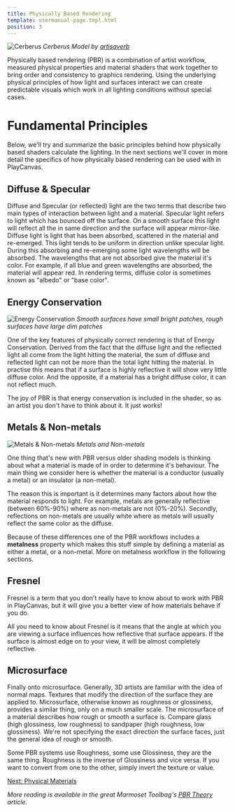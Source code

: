 ```yaml
---
title: Physically Based Rendering
template: usermanual-page.tmpl.html
position: 3
---
```


![Cerberus][1]
*Cerberus Model by [artisaverb][2]*

Physically based rendering (PBR) is a combination of artist workflow, measured physical properties and material shaders that work together to bring order and consistency to graphics rendering. Using the underlying physical principles of how light and surfaces interact we can create predictable visuals which work in all lighting conditions without special cases.

# Fundamental Principles

Below, we'll try and summarize the basic principles behind how physically based shaders calculate the lighting. In the next sections we'll cover in more detail the specifics of how physically based rendering can be used with in PlayCanvas.

## Diffuse & Specular

Diffuse and Specular (or reflected) light are the two terms that describe two main types of interaction between light and a material. Specular light refers to light which has bounced off the surface. On a smooth surface this light will reflect all the in same direction and the surface will appear mirror-like. Diffuse light is light that has been absorbed, scattered in the material and re-emerged. This light tends to be uniform in direction unlike specular light. During this absorbing and re-emerging some light wavelengths will be absorbed. The wavelengths that are not absorbed give the material it's color. For example, if all blue and green wavelengths are absorbed, the material will appear red. In rendering terms, diffuse color is sometimes known as "albedo" or "base color".

## Energy Conservation

![Energy Conservation][3]
*Smooth surfaces have small bright patches, rough surfaces have large dim patches*

One of the key features of physically correct rendering is that of Energy Conservation. Derived from the fact that the diffuse light and the reflected light all come from the light hitting the material, the sum of diffuse and reflected light can not be more than the total light hitting the material. In practise this means that if a surface is highly reflective it will show very little diffuse color. And the opposite, if a material has a bright diffuse color, it can not reflect much.

The joy of PBR is that energy conservation is included in the shader, so as an artist you don't have to think about it. It just works!

## Metals & Non-metals

![Metals & Non-metals][4]
*Metals and Non-metals*

One thing that's new with PBR versus older shading models is thinking about what a material is made of in order to determine it's behaviour. The main thing we consider here is whether the material is a conductor (usually a metal) or an insulator (a non-metal).

The reason this is important is it determines many factors about how the material responds to light. For example, metals are generally reflective (between 60%-90%) where as non-metals are not (0%-20%). Secondly, reflections on non-metals are usually white where as metals will usually reflect the same color as the diffuse.

Because of these differences one of the PBR workflows includes a **metalness** property which makes this stuff simple by defining a material as either a metal, or a non-metal. More on metalness workflow in the following sections.

## Fresnel

Fresnel is a term that you don't really have to know about to work with PBR in PlayCanvas, but it will give you a better view of how materials behave if you do.

All you need to know about Fresnel is it means that the angle at which you are viewing a surface influences how reflective that surface appears. If the surface is almost edge on to your view, it will be almost completely reflective.

## Microsurface

Finally onto microsurface. Generally, 3D artists are familiar with the idea of normal maps. Textures that modify the direction of the surface they are applied to. Microsurface, otherwise known as roughness or glossiness, provides a similar thing, only on a much smaller scale. The microsurface of a material describes how rough or smooth a surface is. Compare glass (high glossiness, low roughness) to sandpaper (high roughness, low glossiness). We're not specifying the exact direction the surface faces, just the general idea of rough or smooth.

Some PBR systems use Roughness, some use Glossiness, they are the same thing. Roughness is the inverse of Glossiness and vice versa. If you want to convert from one to the other, simply invert the texture or value.

[Next: Physical Materials][6]

*More reading is available in the great Marmoset Toolbag's [PBR Theory][5] article.*


[1]: /images/user-manual/graphics/physical-rendering/cerberus.jpg
[2]: http://artisaverb.info/
[3]: /images/user-manual/graphics/physical-rendering/energy-conservation.jpg
[4]: /images/user-manual/graphics/physical-rendering/materials.jpg
[5]: https://www.marmoset.co/toolbag/learn/pbr-theory
[6]: /user-manual/graphics/physical-rendering/physical-materials
